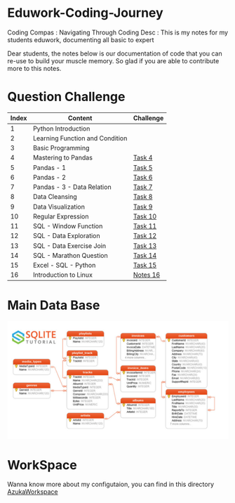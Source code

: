 # Eduwork-Coding-Journey
Coding Compas : Navigating Through Coding
Desc : This is my notes for my students eduwork, documenting all basic to expert

Dear students, the notes below is our documentation of code that you can re-use to build your muscle memory. So glad if you are able to contribute more to this notes.

# Question Challenge

| Index | Content                         | Challenge                   |
|-------|---------------------------------|-----------------------------|
| 1     | Python Introduction             |                             |
| 2     | Learning Function and Condition |                             |
| 3     | Basic Programming               |                             |
| 4     | Mastering to Pandas             | [Task 4](notes/task_4.md)   |
| 5     | Pandas - 1                      | [Task 5](notes/task_5.md)   |
| 6     | Pandas - 2                      | [Task 6](notes/task_6.md)   |
| 7     | Pandas - 3 - Data Relation      | [Task 7](notes/task_7.md)   |
| 8     | Data Cleansing                  | [Task 8](notes/task_8.md)   |
| 9     | Data Visualization              | [Task 9](notes/task_9.md)   |
| 10    | Regular Expression              | [Task 10](notes/task_10.md) |
| 11    | SQL - Window Function           | [Task 11](notes/task_11.md) |
| 12    | SQL - Data Exploration          | [Task 12](notes/task_12.md) |
| 13    | SQL - Data Exercise Join        | [Task 13](notes/task_13.md) |
| 14    | SQL - Marathon Question         | [Task 14](notes/task_14.md) |
| 15    | Excel - SQL - Python            | [Task 15](notes/task_15.md) |
| 16    | Introduction to Linux            | [Notes 16](notes/_16.md) |

# Main Data Base

![pict1](picts/pict1.png)


# WorkSpace

Wanna know more about my configutaion, you can find in this directory [AzukaWorkspace](https://github.com/azuka31/AzukaWorkspace)
